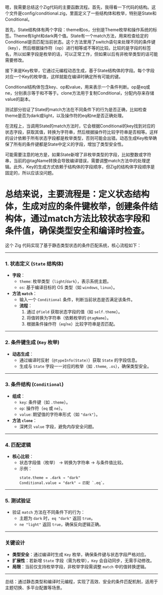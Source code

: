 嗯，我需要总结这个Zig代码的主要函数流程。首先，我得看一下代码的结构。这个文件是config/conditional.zig，里面定义了一些结构体和枚举，特别是State和Conditional。

首先，State结构体有两个字段：theme和os，分别是Theme枚举和操作系统的标签。Theme有light和dark两个值。State有一个match方法，用来检查给定的Conditional是否匹配当前状态。这个方法里用了switch语句来处理不同的条件键（key），然后根据操作符（op）进行相等或不等的比较。比较的是字段的标签名，所以如果字段是枚举的话，可以正常工作，但如果以后有非枚举类型的话可能需要修改。

接下来是Key枚举，它通过元编程动态生成，基于State结构体的字段。每个字段对应一个Key的枚举值，这样就能在编译时确定所有可能的键。

Conditional结构体包含key、op和value，用来表示一个条件判断。op是eq或ne，分别表示等于和不等于。clone方法用于复制Conditional，分配内存来存储value的副本。

测试部分验证了State的match方法在不同条件下的行为是否正确，比如检查theme是否为dark或light，以及操作符的eq和ne是否正确处理。

在流程上，当调用State的match方法时，它会根据Conditional的key找到对应的状态字段，获取其值，转换为字符串，然后根据操作符比较字符串是否相等。这样的设计依赖于所有状态字段都是枚举类型，否则可能会出错。动态生成Key枚举确保了所有的条件键都是State中定义的字段，增加了类型安全性。

可能需要注意的地方是，如果State新增了非枚举类型的字段，比如整数或字符串，当前的@tagName转换会导致编译错误，需要调整match方法中的处理逻辑。此外，Key的生成方式依赖于结构体的字段顺序，但Zig的结构体字段顺序是固定的，所以应该没问题。

总结来说，主要流程是：定义状态结构体，生成对应的条件键枚举，创建条件结构体，通过match方法比较状态字段和条件值，确保类型安全和编译时检查。
================================================
这个 Zig 代码实现了基于静态类型状态的条件匹配系统，核心流程如下：

---

### **1. 状态定义 (`State` 结构体)**
- **字段**：
  - `theme`: 枚举类型（`light`/`dark`），表示系统主题。
  - `os`: 基于编译目标的 OS 类型（如 `windows`, `linux`）。
- **方法 `match`**：
  - 输入一个 `Conditional` 条件，判断当前状态是否满足该条件。
  - **流程**：
    1. 通过 `@field` 获取状态字段的值（如 `self.theme`）。
    2. 将值转换为字符串（依赖枚举的 `@tagName`）。
    3. 根据条件操作符（`eq`/`ne`）比较字符串是否匹配。

---

### **2. 条件键生成 (`Key` 枚举)**
- **动态生成**：
  - 通过编译时反射（`@typeInfo(State)`）获取 `State` 的字段信息。
  - 生成与 `State` 字段一一对应的枚举（如 `.theme`, `.os`），确保类型安全。

---

### **3. 条件结构 (`Conditional`)**
- **组成**：
  - `key`: 条件键（如 `.theme`）。
  - `op`: 操作符（`eq` 或 `ne`）。
  - `value`: 期望值的字符串形式（如 `"dark"`）。
- **方法 `clone`**：
  - 深拷贝 `value` 字段，避免内存安全问题。

---

### **4. 匹配逻辑**
- **核心比较**：
  - 状态字段值（枚举） → 转换为字符串 → 与条件值比较。
  - 示例：
    ```zig
    state.theme = .dark → "dark"
    Conditional.value = "dark" → 匹配 `.eq`。
    ```

---

### **5. 测试验证**
- 验证 `match` 方法在不同条件下的行为：
  - 主题为 `dark` 时，`eq "dark"` 返回 `true`。
  - `ne "light"` 返回 `true`，确保反向逻辑正确。

---

### **关键设计**
- **类型安全**：通过编译时生成 `Key` 枚举，确保条件键与状态字段严格对应。
- **扩展性**：若新增 `State` 字段（需为枚举），`Key` 会自动同步，无需手动修改。
- **局限**：当前仅支持枚举字段，非枚举字段需调整 `match` 中的值转换逻辑。

---

总结：通过静态类型和编译时元编程，实现了高效、安全的条件匹配机制，适用于主题切换、多平台配置等场景。